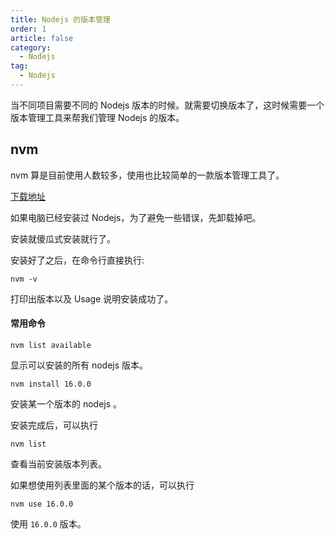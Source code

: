 ```yaml
---
title: Nodejs 的版本管理
order: 1
article: false
category:
  - Nodejs
tag:
  - Nodejs
---
```


当不同项目需要不同的 Nodejs 版本的时候。就需要切换版本了，这时候需要一个版本管理工具来帮我们管理 Nodejs 的版本。

## nvm

nvm 算是目前使用人数较多，使用也比较简单的一款版本管理工具了。

[下载地址](https://github.com/coreybutler/nvm-windows/releases)

如果电脑已经安装过 Nodejs，为了避免一些错误，先卸载掉吧。

安装就傻瓜式安装就行了。

安装好了之后，在命令行直接执行:

```shell
nvm -v
```

打印出版本以及 Usage 说明安装成功了。

#### 常用命令

```shell
nvm list available
```

显示可以安装的所有 nodejs 版本。

```shell
nvm install 16.0.0
```

安装某一个版本的 nodejs 。

安装完成后，可以执行

```shell
nvm list
```

查看当前安装版本列表。

如果想使用列表里面的某个版本的话，可以执行

```shell
nvm use 16.0.0
```

使用 `16.0.0` 版本。

